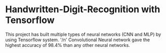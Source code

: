 # Handwritten-Digit-Recognition with Tensorflow

This project has built multiple types of neural networks (CNN and MLP) by using Tensorflow system.
'/n' Convolutional Neural network gave the highest accuracy of 98.4% than any other neural networks.

